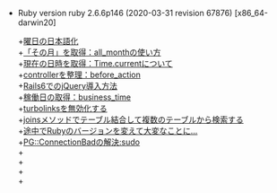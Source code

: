 * Ruby version
  ruby 2.6.6p146 (2020-03-31 revision 67876) [x86_64-darwin20]

  +[曜日の日本語化](https://techracho.bpsinc.jp/hachi8833/2016_10_06/25960) </br> +[「その月」を取得：all_monthの使い方](https://qiita.com/whitefox_105/items/7c1d409ebd863fab5cb5)</br>+[現在の日時を取得：Time.currentについて](https://qiita.com/kodai_0122/items/111457104f83f1fb2259)</br>+[controllerを整理：before_action](https://pikawaka.com/rails/before_action)</br>+[Rails6でのjQuery導入方法](https://qiita.com/tatsuhiko-nakayama/items/b2f0c77e794ca8c9bd74)</br>+[稼働日の取得：business_time](https://qiita.com/hituziando/items/2bf6dbb29280efb4ad1c)</br>+[turbolinksを無効化する](https://qiita.com/matsubishi5/items/c4c8a5df03ae630ae534)</br>+[joinsメソッドでテーブル結合して複数のテーブルから検索する](https://pikawaka.com/rails/joins)</br>+[途中でRubyのバージョンを変えて大変なことに…](https://qiita.com/6OdhzjPIEGaL2ye/items/ed500a856d43f06c46fb)</br>+[PG::ConnectionBadの解決:sudo](https://qiita.com/6OdhzjPIEGaL2ye/items/a6ea98141cbc471c1612)</br>+[]()</br>+[]()</br>+[]()</br>+[]()
